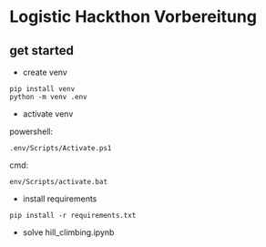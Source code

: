 # Logistic Hackthon Vorbereitung 

## get started 
- create venv 
```shell 
pip install venv 
python -m venv .env
```

- activate venv  

powershell: 
```shell 
.env/Scripts/Activate.ps1
```

cmd: 
```shell 
env/Scripts/activate.bat
```

- install requirements 
```shell 
pip install -r requirements.txt
```

- solve hill_climbing.ipynb
